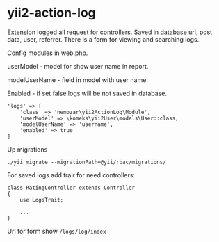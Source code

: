 yii2-action-log
=========

Extension logged all request for controllers. Saved in database url, post data, user, referrer. There is a form for viewing and searching logs.


Config modules in web.php. 

userModel - model for show user name in report. 

modelUserName - field in model with user name. 

Enabled - if set false logs will be not saved in database.

```
'logs' => [
    'class' => 'nemozar\yii2ActionLog\Module',
    'userModel' => \komeks\yii2User\models\User::class,
    'modelUserName' => 'username',
    'enabled' => true
]
```

Up migrations

```
./yii migrate --migrationPath=@yii/rbac/migrations/ 
```

For saved logs add trair for need controllers:

```
class RatingController extends Controller
{
    use LogsTrait;

    ...
}
```

Url for form show `/logs/log/index`